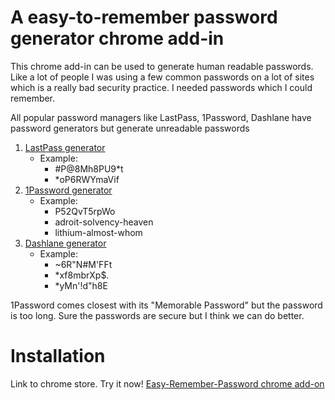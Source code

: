 # A easy-to-remember password generator chrome add-in
This chrome add-in can be used to generate human readable passwords. Like a lot of people I was using a few common passwords on a lot of sites which is a really bad security practice. I needed passwords which I could remember.

All popular password managers like LastPass, 1Password, Dashlane have password generators but generate unreadable passwords

 1. [LastPass generator](https://www.lastpass.com/password-generator)
	 - Example: 
		 - #P@8Mh8PU9*t
		 - *oP6RWYmaVif  	
 2. [1Password generator](https://1password.com/password-generator/)
	 - Example:
		 - P52QvT5rpWo
		 - adroit-solvency-heaven 
		 - lithium-almost-whom
 3. [Dashlane generator](https://www.dashlane.com/features/password-generator)
	 - Example:
		 - ~6R"N#M'FFt 
		 - *xf8mbrXp$.
		 - *yMn'!d"h8E

1Password comes closest with its "Memorable Password" but the password is too long. Sure the passwords are secure but I think we can do better. 

# Installation
Link to chrome store. Try it now!
<a href="https://chrome.google.com/webstore/detail/easy-to-remember-password/ghjkkmcnhfbkboghadcdemdkapnfiddp?hl=en" target="_blank">Easy-Remember-Password chrome add-on</a>

<!--stackedit_data:
eyJoaXN0b3J5IjpbMTIxOTMyMDE5OCwtMTgyMDM5OSwxMDg1NT
gwODI3LDIwNzExOTUxMDYsODkzMzI4MTE1LDE4NTA2OTQwOTgs
LTM4MTc4Mjk5MCwxOTE5ODU5NzUzLC0yMDkzNjQ0NDU4XX0=
-->